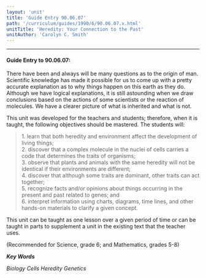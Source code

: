 ```yaml
---
layout: 'unit'
title: 'Guide Entry 90.06.07'
path: '/curriculum/guides/1990/6/90.06.07.x.html'
unitTitle: 'Heredity: Your Connection to the Past'
unitAuthor: 'Carolyn C. Smith'
---
```


<body>
<hr/>
 <h4>
  Guide Entry to 90.06.07:
 </h4>
 There have been and always will be many questions as to the origin of man. Scientific knowledge has made it possible for us to come up with a pretty accurate explanation as to why things happen on this earth as they do. Although we have logical explanations, it is still astounding when we draw conclusions based on the actions of some scientists or the reaction of molecules. We have a clearer picture of what is inherited and what is not.
 <p>
  This unit was developed for the teachers and students; therefore, when it is taught, the following objectives should be mastered. The students will:
 </p>
<blockquote>
  <dl>
   <dt>
    1. learn that both heredity and environment affect the development of living things;
    <dt>
     2. discover that a complex molecule in the nuclei of cells carries a code that determines the traits of organisms;
     <dt>
      3. observe that plants and animals with the same heredity will not be identical if their environments are different;
      <dt>
       4. discover that although some traits are dominant, other traits can act together;
       <dt>
        5. recognize facts and/or opinions about things occurring in the present and past related to genes; and
        <dt>
         6. interpret information using charts, diagrams, time lines, and other hands-on materials to clarify a given concept.
        </dt>
       </dt>
      </dt>
     </dt>
    </dt>
   </dt>
  </dl>
 </blockquote>
 This unit can be taught as one lesson over a given period of time or can be taught in parts to supplement a unit in the existing text that the teacher uses.
 <p>
  (Recommended for Science, grade 6; and Mathematics, grades 5-8)
 </p>
<p>
  <b>
   <i>
    Key Words
   </i>
  </b>
  <br/>
 </p>
 <p>
  <i>
   Biology Cells Heredity Genetics
  </i>
 </p>

</body>

